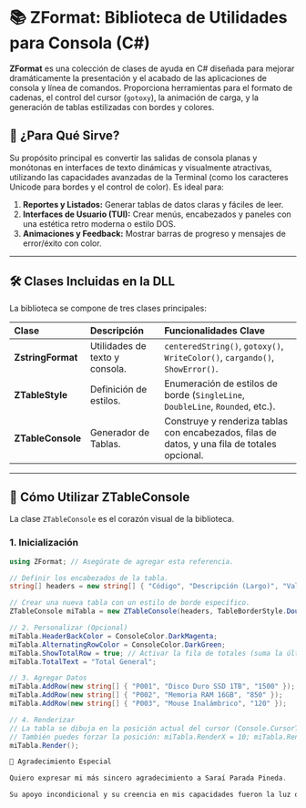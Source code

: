 # 📚 ZFormat: Biblioteca de Utilidades para Consola (C#)

**ZFormat** es una colección de clases de ayuda en C# diseñada para mejorar dramáticamente la presentación y el acabado de las aplicaciones de consola y línea de comandos. Proporciona herramientas para el formato de cadenas, el control del cursor (`gotoxy`), la animación de carga, y la generación de tablas estilizadas con bordes y colores.

## 🎯 ¿Para Qué Sirve?

Su propósito principal es convertir las salidas de consola planas y monótonas en interfaces de texto dinámicas y visualmente atractivas, utilizando las capacidades avanzadas de la Terminal (como los caracteres Unicode para bordes y el control de color). Es ideal para:

1.  **Reportes y Listados:** Generar tablas de datos claras y fáciles de leer.
2.  **Interfaces de Usuario (TUI):** Crear menús, encabezados y paneles con una estética retro moderna o estilo DOS.
3.  **Animaciones y Feedback:** Mostrar barras de progreso y mensajes de error/éxito con color.

---

## 🛠️ Clases Incluidas en la DLL

La biblioteca se compone de tres clases principales:

| Clase | Descripción | Funcionalidades Clave |
| :--- | :--- | :--- |
| **ZstringFormat** | Utilidades de texto y consola. | `centeredString()`, `gotoxy()`, `WriteColor()`, `cargando()`, `ShowError()`. |
| **ZTableStyle** | Definición de estilos. | Enumeración de estilos de borde (`SingleLine`, `DoubleLine`, `Rounded`, etc.). |
| **ZTableConsole** | Generador de Tablas. | Construye y renderiza tablas con encabezados, filas de datos, y una fila de totales opcional. |

---

## 🚀 Cómo Utilizar ZTableConsole

La clase `ZTableConsole` es el corazón visual de la biblioteca.

### 1. Inicialización

```csharp
using ZFormat; // Asegúrate de agregar esta referencia.

// Definir los encabezados de la tabla.
string[] headers = new string[] { "Código", "Descripción (Largo)", "Valor Numérico" };

// Crear una nueva tabla con un estilo de borde específico.
ZTableConsole miTabla = new ZTableConsole(headers, TableBorderStyle.DoubleLine);

// 2. Personalizar (Opcional)
miTabla.HeaderBackColor = ConsoleColor.DarkMagenta;
miTabla.AlternatingRowColor = ConsoleColor.DarkGreen;
miTabla.ShowTotalRow = true; // Activar la fila de totales (suma la última columna).
miTabla.TotalText = "Total General";

// 3. Agregar Datos
miTabla.AddRow(new string[] { "P001", "Disco Duro SSD 1TB", "1500" });
miTabla.AddRow(new string[] { "P002", "Memoria RAM 16GB", "850" });
miTabla.AddRow(new string[] { "P003", "Mouse Inalámbrico", "120" });

// 4. Renderizar
// La tabla se dibuja en la posición actual del cursor (Console.CursorTop/Left).
// También puedes forzar la posición: miTabla.RenderX = 10; miTabla.RenderY = 5;
miTabla.Render();

🙏 Agradecimiento Especial

Quiero expresar mi más sincero agradecimiento a Saraí Parada Pineda.

Su apoyo incondicional y su creencia en mis capacidades fueron la luz que me permitió superar mis dudas y recuperar la confianza en mí mismo. Es gracias a su inspiración que pude volver a concentrarme en mis estudios y, finalmente, concretar el desarrollo de esta biblioteca. Este proyecto es una pequeña muestra de lo que se puede lograr cuando se tiene un apoyo tan valioso. Gracias por ser mi mayor motor e inspiración.

